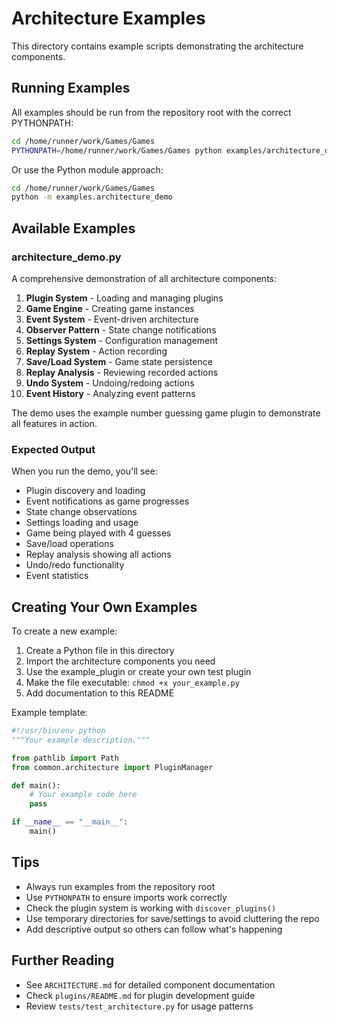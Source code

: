 # Architecture Examples

This directory contains example scripts demonstrating the architecture components.

## Running Examples

All examples should be run from the repository root with the correct PYTHONPATH:

```bash
cd /home/runner/work/Games/Games
PYTHONPATH=/home/runner/work/Games/Games python examples/architecture_demo.py
```

Or use the Python module approach:

```bash
cd /home/runner/work/Games/Games
python -m examples.architecture_demo
```

## Available Examples

### architecture_demo.py

A comprehensive demonstration of all architecture components:

1. **Plugin System** - Loading and managing plugins
1. **Game Engine** - Creating game instances
1. **Event System** - Event-driven architecture
1. **Observer Pattern** - State change notifications
1. **Settings System** - Configuration management
1. **Replay System** - Action recording
1. **Save/Load System** - Game state persistence
1. **Replay Analysis** - Reviewing recorded actions
1. **Undo System** - Undoing/redoing actions
1. **Event History** - Analyzing event patterns

The demo uses the example number guessing game plugin to demonstrate all features in action.

### Expected Output

When you run the demo, you'll see:

- Plugin discovery and loading
- Event notifications as game progresses
- State change observations
- Settings loading and usage
- Game being played with 4 guesses
- Save/load operations
- Replay analysis showing all actions
- Undo/redo functionality
- Event statistics

## Creating Your Own Examples

To create a new example:

1. Create a Python file in this directory
1. Import the architecture components you need
1. Use the example_plugin or create your own test plugin
1. Make the file executable: `chmod +x your_example.py`
1. Add documentation to this README

Example template:

```python
#!/usr/bin/env python
"""Your example description."""

from pathlib import Path
from common.architecture import PluginManager

def main():
    # Your example code here
    pass

if __name__ == "__main__":
    main()
```

## Tips

- Always run examples from the repository root
- Use `PYTHONPATH` to ensure imports work correctly
- Check the plugin system is working with `discover_plugins()`
- Use temporary directories for save/settings to avoid cluttering the repo
- Add descriptive output so others can follow what's happening

## Further Reading

- See `ARCHITECTURE.md` for detailed component documentation
- Check `plugins/README.md` for plugin development guide
- Review `tests/test_architecture.py` for usage patterns
